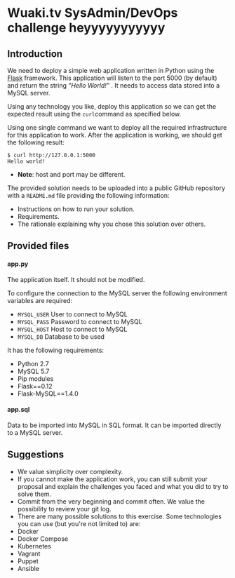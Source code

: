 # Wuaki.tv SysAdmin/DevOps challenge heyyyyyyyyyyy

## Introduction

We need to deploy a simple web application written in Python using the [Flask](http://flask.pocoo.org/) framework. This application will listen to the port 5000 (by default) and return the string _"Hello World!"_ . It needs to access data stored into a MySQL server.

Using any technology you like, deploy this application so we can get the expected result using the `curl`command as specified below.

Using one single command we want to deploy all the required infrastructure for this application to work. After the application is working, we should get the following result:

```
$ curl http://127.0.0.1:5000
Hello world!
```

* **Note**: host and port may be different.

The provided solution needs to be uploaded into a public GitHub repository with a `README.md` file providing the following information:
* Instructions on how to run your solution.
* Requirements.
* The rationale explaining why you chose this solution over others.

## Provided files

#### app.py

The application itself. It should not be modified.

To configure the connection to the MySQL server the following environment variables are required:
* `MYSQL_USER` User to connect to MySQL
* `MYSQL_PASS` Password to connect to MySQL
* `MYSQL_HOST` Host to connect to MySQL
* `MYSQL_DB` Database to be used

It has the following requirements:
* Python 2.7
* MySQL 5.7
* Pip modules
 * Flask==0.12
 * Flask-MySQL==1.4.0

#### app.sql

Data to be imported into MySQL in SQL format. It can be imported directly to a MySQL server.

## Suggestions

* We value simplicity over complexity.
* If you cannot make the application work, you can still submit your proposal and explain the challenges you faced and what you did to try to solve them.
* Commit from the very beginning and commit often. We value the possibility to review your git log.
* There are many possible solutions to this exercise. Some technologies you can use (but you're not limited to) are:
 * Docker
 * Docker Compose
 * Kubernetes
 * Vagrant
 * Puppet
 * Ansible
